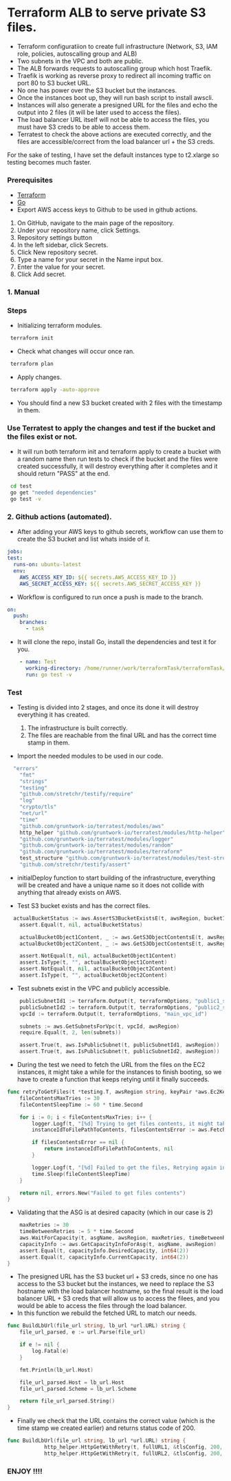 # Terraform ALB to serve private S3 files.

* Terraform configuratiion to create full infrastructure (Network, S3, IAM role, policies, autoscalling group and ALB)
* Two subnets in the VPC and both are public.
* The ALB forwards requests to autoscalling group which host Traefik.
* Traefik is working as reverse proxy to redirect all incoming traffic on port 80 to S3 bucket URL.
* No one has power over the S3 bucket but the instances.
* Once the instances boot up, they will run bash script to install awscli.
* Instances will also generate a presigned URL for the files and echo the output into 2 files (it will be later used to access the files).
* The load balancer URL itself will not be able to access the files, you must have S3 creds to be able to access them.
* Terratest to check the above actions are executed correctly, and the files are accessible/correct from the load balancer url + the S3 creds.

For the sake of testing, I have set the default instances type to t2.xlarge so testing becomes much faster.

### Prerequisites
* [Terraform](https://www.terraform.io/downloads.html)
* [Go](https://golang.org/dl/)
* Export AWS access keys to Github to be used in github actions.

1. On GitHub, navigate to the main page of the repository.
2. Under your repository name, click  Settings.
3. Repository settings button
4. In the left sidebar, click Secrets.
5. Click New repository secret.
6. Type a name for your secret in the Name input box.
7. Enter the value for your secret.
8. Click Add secret.


### 1. Manual

### Steps
* Initializing terraform modules.
 ```sh
  terraform init
  ``` 

* Check what changes will occur once ran.
 ```sh
  terraform plan
  ``` 
* Apply changes.
 ```sh
  terraform apply -auto-approve
  ``` 

* You should find a new S3 bucket created with 2 files with the timestamp in them.

### Use Terratest to apply the changes and test if the bucket and the files exist or not.
* It will run both terraform init and terraform apply to create a bucket with a random name then run tests to check if the bucket and the files were created successfully, it will destroy everything after it completes and it should return "PASS" at the end.
 ```sh
  cd test
  go get "needed dependencies"
  go test -v
  ```
  
### 2. Github actions (automated).
  
 * After adding your AWS keys to github secrets, workflow can use them to create the S3 bucket and list whats inside of it.
 
  ```yaml
jobs:
  test:
    runs-on: ubuntu-latest
    env:
      AWS_ACCESS_KEY_ID: ${{ secrets.AWS_ACCESS_KEY_ID }}
      AWS_SECRET_ACCESS_KEY: ${{ secrets.AWS_SECRET_ACCESS_KEY }}
```

* Workflow is configured to run once a push is made to the branch.
```yaml
on: 
  push:
    branches:
      - task
```


* It will clone the repo, install Go, install the dependencies and test it for you.

```yaml
    - name: Test
      working-directory: /home/runner/work/terraformTask/terraformTask/test
      run: go test -v
```

### Test
* Testing is divided into 2 stages, and once its done it will destroy everything it has created.
  1. The infrastructure is built correctly.
  2. The files are reachable from the final URL and has the correct time stamp in them.

* Import the needed modules to be used in our code.

```go
  "errors"
	"fmt"
	"strings"
	"testing"
	"github.com/stretchr/testify/require"
	"log"
	"crypto/tls"
	"net/url"
	"time"
	"github.com/gruntwork-io/terratest/modules/aws"
	http_helper "github.com/gruntwork-io/terratest/modules/http-helper"
	"github.com/gruntwork-io/terratest/modules/logger"
	"github.com/gruntwork-io/terratest/modules/random"
	"github.com/gruntwork-io/terratest/modules/terraform"
	test_structure "github.com/gruntwork-io/terratest/modules/test-structure"
	"github.com/stretchr/testify/assert"
```

* initialDeploy function to start building of the infrastructure, everything will be created and have a unique name so it does not collide with anything that already exists on AWS.

* Test S3 bucket exists and has the correct files.

```go
  actualBucketStatus := aws.AssertS3BucketExistsE(t, awsRegion, bucketID)
	assert.Equal(t, nil, actualBucketStatus)

	actualBucketObject1Content, _ := aws.GetS3ObjectContentsE(t, awsRegion, bucketID, "test1.txt")
	actualBucketObject2Content, _ := aws.GetS3ObjectContentsE(t, awsRegion, bucketID, "testt2.txt")

	assert.NotEqual(t, nil, actualBucketObject1Content)
	assert.IsType(t, "", actualBucketObject1Content)
	assert.NotEqual(t, nil, actualBucketObject2Content)
	assert.IsType(t, "", actualBucketObject2Content)
```

* Test subnets exist in the VPC and publicly accessible.

```go
	publicSubnetId1 := terraform.Output(t, terraformOptions, "public1_subnet_id")
	publicSubnetId2 := terraform.Output(t, terraformOptions, "public2_subnet_id")
	vpcId := terraform.Output(t, terraformOptions, "main_vpc_id")

	subnets := aws.GetSubnetsForVpc(t, vpcId, awsRegion)
	require.Equal(t, 2, len(subnets))

	assert.True(t, aws.IsPublicSubnet(t, publicSubnetId1, awsRegion))
	assert.True(t, aws.IsPublicSubnet(t, publicSubnetId2, awsRegion))
```

* During the test we need to fetch the URL from the files on the EC2 instances, it might take a while for the instances to finish booting, so we have to create a function that keeps retying until it finally succeeds.

```go
func retryToGetFiles(t *testing.T, awsRegion string, keyPair *aws.Ec2Keypair, asgName string, file1 string, file2 string) (map[string]map[string]string, error) {
	fileContentsMaxTries := 30
	fileContentSleepTime := 60 * time.Second

	for i := 0; i < fileContentsMaxTries; i++ {
		logger.Logf(t, "[%d] Trying to get files contents, it might take a while", i)
		instanceIdToFilePathToContents, filesContentsError := aws.FetchContentsOfFilesFromAsgE(t, awsRegion, "ubuntu", keyPair, asgName, true, file1, file2)

		if filesContentsError == nil {
			return instanceIdToFilePathToContents, nil
		}

		logger.Logf(t, "[%d] Failed to get the files, Retrying again in 1 minute ....", i)
		time.Sleep(fileContentSleepTime)
	}

	return nil, errors.New("Failed to get files contents")
}
```

* Validating that the ASG is at desired capacity (which in our case is 2)

```go
	maxRetries := 30
	timeBetweenRetries := 5 * time.Second
	aws.WaitForCapacity(t, asgName, awsRegion, maxRetries, timeBetweenRetries)
	capacityInfo := aws.GetCapacityInfoForAsg(t, asgName, awsRegion)
	assert.Equal(t, capacityInfo.DesiredCapacity, int64(2))
	assert.Equal(t, capacityInfo.CurrentCapacity, int64(2))
}
```

* The presigned URL has the S3 bucket url + S3 creds, since no one has access to the S3 bucket but the instances, we need to replace the S3 hostname with the load balancer hostname, so the final result is the load balancer URL + S3 creds that will allow us to access the filees, and you would be able to access the files through the load balancer.
* In this function we rebuild the fetched URL to match our needs.

```go
func BuildLbUrl(file_url string, lb_url *url.URL) string {
	file_url_parsed, e := url.Parse(file_url)

	if e != nil {
		log.Fatal(e)
	}

	fmt.Println(lb_url.Host)

	file_url_parsed.Host = lb_url.Host
	file_url_parsed.Scheme = lb_url.Scheme

	return file_url_parsed.String()
}
```

* Finally we check that the URL contains the correct value (which is the time stamp we created earlier) and returns status code of 200.

```go
func BuildLbUrl(file_url string, lb_url *url.URL) string {
			http_helper.HttpGetWithRetry(t, fullURL1, &tlsConfig, 200, expectedText, maxRetries, timeBetweenRetries)
			http_helper.HttpGetWithRetry(t, fullURL2, &tlsConfig, 200, expectedText, maxRetries, timeBetweenRetries)
```


### ENJOY !!!!